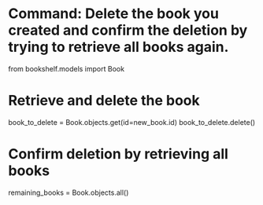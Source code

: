 # Command: Delete the book you created and confirm the deletion by trying to retrieve all books again.
from bookshelf.models import Book

# Retrieve and delete the book
book_to_delete = Book.objects.get(id=new_book.id)
book_to_delete.delete()

# Confirm deletion by retrieving all books
remaining_books = Book.objects.all()
